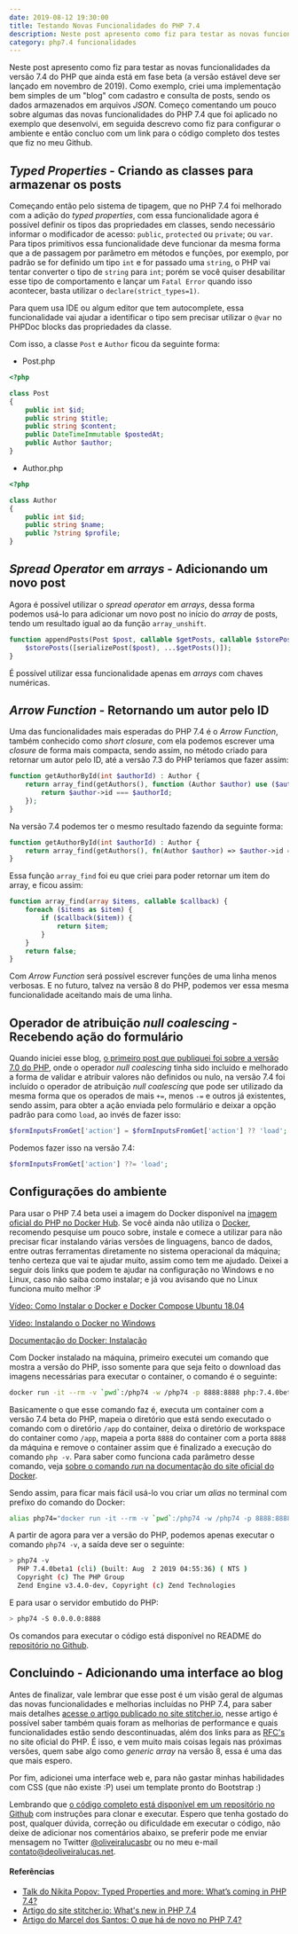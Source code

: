 ```yaml
---
date: 2019-08-12 19:30:00
title: Testando Novas Funcionalidades do PHP 7.4
description: Neste post apresento como fiz para testar as novas funcionalidades da versão 7.4 do PHP que ainda está em fase beta.
category: php7.4 funcionalidades
---
```


Neste post apresento como fiz para testar as novas funcionalidades da versão 7.4 do PHP que ainda está em fase beta (a versão estável deve ser lançado em novembro de 2019). Como exemplo, criei uma implementação bem simples de um "blog" com cadastro e consulta de posts, sendo os dados armazenados em arquivos *JSON*. Começo comentando um pouco sobre algumas das novas funcionalidades do PHP 7.4 que foi aplicado no exemplo que desenvolvi, em seguida descrevo como fiz para configurar o ambiente e então concluo com um link para o código completo dos testes que fiz no meu Github.

## *Typed Properties* - Criando as classes para armazenar os posts

Começando então pelo sistema de tipagem, que no PHP 7.4 foi melhorado com a adição do *typed properties*, com essa funcionalidade agora é possível definir os tipos das propriedades em classes, sendo necessário informar o modificador de acesso: `public`, `protected` ou `private`; ou `var`. Para tipos primitivos essa funcionalidade deve funcionar da mesma forma que a de passagem por parâmetro em métodos e funções, por exemplo, por padrão se for definido um tipo `int` e for passado uma `string`, o PHP vai tentar converter o tipo de `string` para `int`; porém se você quiser desabilitar esse tipo de comportamento e lançar um `Fatal Error` quando isso acontecer, basta utilizar o `declare(strict_types=1)`.

Para quem usa IDE ou algum editor que tem autocomplete, essa funcionalidade vai ajudar a identificar o tipo sem precisar utilizar o `@var` no PHPDoc blocks das propriedades da classe.

Com isso, a classe `Post` e `Author` ficou da seguinte forma:

- Post.php

```php
<?php

class Post
{
    public int $id;
    public string $title;
    public string $content;
    public DateTimeImmutable $postedAt;
    public Author $author;
}
```

- Author.php

```php
<?php

class Author
{
    public int $id;
    public string $name;
    public ?string $profile;
}
```

## *Spread Operator* em *arrays* - Adicionando um novo post

Agora é possível utilizar o *spread operator* em *arrays*, dessa forma podemos usá-lo para adicionar um novo post no início do *array* de posts, tendo um resultado igual ao da função `array_unshift`.

```php
function appendPosts(Post $post, callable $getPosts, callable $storePosts) : void {
    $storePosts([serializePost($post), ...$getPosts()]);
}
```

É possível utilizar essa funcionalidade apenas em *arrays* com chaves numéricas.

## *Arrow Function* - Retornando um autor pelo ID

Uma das funcionalidades mais esperadas do PHP 7.4 é o *Arrow Function*, também conhecido como *short closure*, com ela podemos escrever uma *closure* de forma mais compacta, sendo assim, no método criado para retornar um autor pelo ID, até a versão 7.3 do PHP teríamos que fazer assim:

```php
function getAuthorById(int $authorId) : Author {
    return array_find(getAuthors(), function (Author $author) use ($authorId) {
        return $author->id === $authorId;
    });
}
```

Na versão 7.4 podemos ter o mesmo resultado fazendo da seguinte forma:

```php
function getAuthorById(int $authorId) : Author {
    return array_find(getAuthors(), fn(Author $author) => $author->id === $authorId);
}
```

Essa função `array_find` foi eu que criei para poder retornar um item do array, e ficou assim:

```php
function array_find(array $items, callable $callback) {
    foreach ($items as $item) {
        if ($callback($item)) {
            return $item;
        }
    }
    return false;
}
```

Com *Arrow Function* será possível escrever funções de uma linha menos verbosas. E no futuro, talvez na versão 8 do PHP, podemos ver essa mesma funcionalidade aceitando mais de uma linha.

## Operador de atribuição *null coalescing* - Recebendo ação do formulário

Quando iniciei esse blog, [o primeiro post que publiquei foi sobre a versão 7.0 do PHP](https://whoami.deoliveiralucas.net/blog/iniciando-com-php-7), onde o operador *null coalescing* tinha sido incluído e melhorado a forma de validar e atribuir valores não definidos ou nulo, na versão 7.4 foi incluído o operador de atribuição *null coalescing* que pode ser utilizado da mesma forma que os operados de mais `+=`, menos `-=` e outros já existentes, sendo assim, para obter a ação enviada pelo formulário e deixar a opção padrão para como `load`, ao invés de fazer isso:

```php
$formInputsFromGet['action'] = $formInputsFromGet['action'] ?? 'load';
```

Podemos fazer isso na versão 7.4:

```php
$formInputsFromGet['action'] ??= 'load';
```

## Configurações do ambiente

Para usar o PHP 7.4 beta usei a imagem do Docker disponível na [imagem oficial do PHP no Docker Hub](https://hub.docker.com/_/php). Se você ainda não utiliza o [Docker](https://www.docker.com/resources/what-container), recomendo pesquise um pouco sobre, instale e comece a utilizar para não precisar ficar instalando várias versões de linguagens, banco de dados, entre outras ferramentas diretamente no sistema operacional da máquina; tenho certeza que vai te ajudar muito, assim como tem me ajudado. Deixei a seguir dois links que podem te ajudar na configuração no Windows e no Linux, caso não saiba como instalar; e já vou avisando que no Linux funciona muito melhor :P

[Vídeo: Como Instalar o Docker e Docker Compose Ubuntu 18.04](https://www.youtube.com/watch?v=bpbcu36t7g0)

[Vídeo: Instalando o Docker no Windows](https://www.youtube.com/watch?v=OweZAewo54A)

[Documentação do Docker: Instalação](https://docs.docker.com/install/)

Com Docker instalado na máquina, primeiro executei um comando que mostra a versão do PHP, isso somente para que seja feito o download das imagens necessárias para executar o container, o comando é o seguinte:

```bash
docker run -it --rm -v `pwd`:/php74 -w /php74 -p 8888:8888 php:7.4.0beta1-cli-alpine php -v
```

Basicamente o que esse comando faz é, executa um container com a versão 7.4 beta do PHP, mapeia o diretório que está sendo executado o comando com o diretório `/app` do container, deixa o diretório de workspace do container como `/app`, mapeia a porta `8888` do container com a porta `8888` da máquina e remove o container assim que é finalizado a execução do comando `php -v`. Para saber como funciona cada parâmetro desse comando, veja [sobre o comando *run* na documentação do site oficial do Docker](https://docs.docker.com/engine/reference/run/).

Sendo assim, para ficar mais fácil usá-lo vou criar um *alias* no terminal com prefixo do comando do Docker:

```bash
alias php74="docker run -it --rm -v `pwd`:/php74 -w /php74 -p 8888:8888 php:7.4.0beta1-cli-alpine"
```

A partir de agora para ver a versão do PHP, podemos apenas executar o comando `php74 -v`, a saída deve ser o seguinte:

```bash
> php74 -v
  PHP 7.4.0beta1 (cli) (built: Aug  2 2019 04:55:36) ( NTS )
  Copyright (c) The PHP Group
  Zend Engine v3.4.0-dev, Copyright (c) Zend Technologies
```

E para usar o servidor embutido do PHP:

```bash
> php74 -S 0.0.0.0:8888
```

Os comandos para executar o código está disponível no README do [repositório no Github](https://github.com/deoliveiralucas/php74-beta-tests).

## Concluindo - Adicionando uma interface ao blog

Antes de finalizar, vale lembrar que esse post é um visão geral de algumas das novas funcionalidades e melhorias incluídas no PHP 7.4, para saber mais detalhes [acesse o artigo publicado no site stitcher.io](https://stitcher.io/blog/new-in-php-74#null-coalescing-assignment-operator-rfc), nesse artigo é possível saber também quais foram as melhorias de performance e quais funcionalidades estão sendo descontinuadas, além dos links para as [RFC's](https://wiki.php.net/rfc) no site oficial do PHP. É isso, e vem muito mais coisas legais nas próximas versões, quem sabe algo como *generic array* na versão 8, essa é uma das que mais espero.

Por fim, adicionei uma interface web e, para não gastar minhas habilidades com CSS (que não existe :P) usei um template pronto do Bootstrap :)

Lembrando que [o código completo está disponível em um repositório no Github](https://github.com/deoliveiralucas/php74-beta-tests) com instruções para clonar e executar. Espero que tenha gostado do post, qualquer dúvida, correção ou dificuldade em executar o código, não deixe de adicionar nos comentários abaixo, se preferir pode me enviar mensagem no Twitter [@oliveiralucasbr](https://twitter.com/oliveiralucasbr) ou no meu e-mail [contato@deoliveiralucas.net](mailto:contato@deoliveiralucas.net).

#### Referências

- [Talk do Nikita Popov: Typed Properties and more: What’s coming in PHP 7.4?](https://www.youtube.com/watch?v=teKnckg5x7I)
- [Artigo do site stitcher.io: What's new in PHP 7.4](https://stitcher.io/blog/new-in-php-74#null-coalescing-assignment-operator-rfc)
- [Artigo do Marcel dos Santos: O que há de novo no PHP 7.4?](https://pensandonaweb.com.br/o-que-ha-de-novo-no-php-7-4/)
